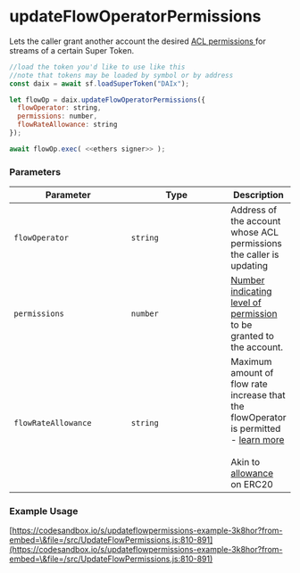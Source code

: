 # updateFlowOperatorPermissions

Lets the caller grant another account the desired [ACL permissions ](../)for streams of a certain Super Token.

```javascript
//load the token you'd like to use like this 
//note that tokens may be loaded by symbol or by address
const daix = await sf.loadSuperToken("DAIx");

let flowOp = daix.updateFlowOperatorPermissions({
  flowOperator: string,
  permissions: number,
  flowRateAllowance: string
});

await flowOp.exec( <<ethers signer>> );
```

### Parameters

<table><thead><tr><th width="228">Parameter</th><th width="231.33333333333331">Type</th><th>Description</th></tr></thead><tbody><tr><td><code>flowOperator</code></td><td><code>string</code></td><td>Address of the account whose ACL permissions the caller is updating</td></tr><tr><td><code>permissions</code></td><td><code>number</code></td><td><a href="https://docs.superfluid.finance/superfluid/developers/constant-flow-agreement-cfa/cfa-access-control-list-acl#permissions">Number indicating level of permission</a> to be granted to the account.</td></tr><tr><td><code>flowRateAllowance</code></td><td><code>string</code></td><td>Maximum amount of flow rate increase that the flowOperator is permitted - <a href="https://docs.superfluid.finance/superfluid/developers/constant-flow-agreement-cfa/cfa-access-control-list-acl#flow-rate-allowance">learn more</a><br><br>Akin to <a href="https://docs.openzeppelin.com/contracts/2.x/api/token/erc20#IERC20-allowance-address-address-">allowance</a> on ERC20</td></tr></tbody></table>

### Example Usage

[https://codesandbox.io/s/updateflowpermissions-example-3k8hor?from-embed=\&file=/src/UpdateFlowPermissions.js:810-891](https://codesandbox.io/s/updateflowpermissions-example-3k8hor?from-embed=\&file=/src/UpdateFlowPermissions.js:810-891)

